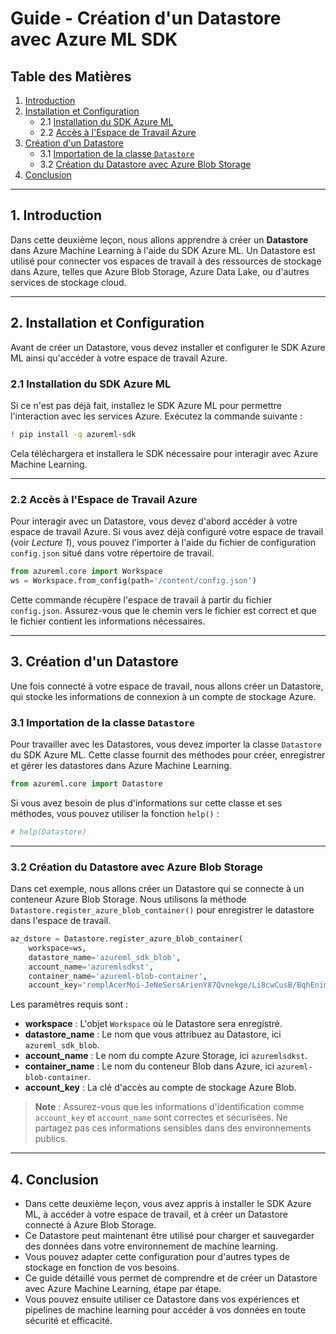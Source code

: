 # **Guide - Création d'un Datastore avec Azure ML SDK**

## **Table des Matières**
1. [Introduction](#section1)
2. [Installation et Configuration](#section2)
   - 2.1 [Installation du SDK Azure ML](#section21)
   - 2.2 [Accès à l'Espace de Travail Azure](#section22)
3. [Création d'un Datastore](#section3)
   - 3.1 [Importation de la classe `Datastore`](#section31)
   - 3.2 [Création du Datastore avec Azure Blob Storage](#section32)
4. [Conclusion](#section4)

---

<a id="section1"></a>
## 1. Introduction

Dans cette deuxième leçon, nous allons apprendre à créer un **Datastore** dans Azure Machine Learning à l'aide du SDK Azure ML. Un Datastore est utilisé pour connecter vos espaces de travail à des ressources de stockage dans Azure, telles que Azure Blob Storage, Azure Data Lake, ou d'autres services de stockage cloud.

---

<a id="section2"></a>
## 2. Installation et Configuration

Avant de créer un Datastore, vous devez installer et configurer le SDK Azure ML ainsi qu'accéder à votre espace de travail Azure.

<a id="section21"></a>
### 2.1 Installation du SDK Azure ML

Si ce n'est pas déjà fait, installez le SDK Azure ML pour permettre l'interaction avec les services Azure. Exécutez la commande suivante :

```bash
! pip install -q azureml-sdk
```

Cela téléchargera et installera le SDK nécessaire pour interagir avec Azure Machine Learning.

---

<a id="section22"></a>
### 2.2 Accès à l'Espace de Travail Azure

Pour interagir avec un Datastore, vous devez d'abord accéder à votre espace de travail Azure. Si vous avez déjà configuré votre espace de travail (voir *Lecture 1*), vous pouvez l'importer à l'aide du fichier de configuration `config.json` situé dans votre répertoire de travail.

```python
from azureml.core import Workspace
ws = Workspace.from_config(path='/content/config.json')
```

Cette commande récupère l'espace de travail à partir du fichier `config.json`. Assurez-vous que le chemin vers le fichier est correct et que le fichier contient les informations nécessaires.

---

<a id="section3"></a>
## 3. Création d'un Datastore

Une fois connecté à votre espace de travail, nous allons créer un Datastore, qui stocke les informations de connexion à un compte de stockage Azure.

<a id="section31"></a>
### 3.1 Importation de la classe `Datastore`

Pour travailler avec les Datastores, vous devez importer la classe `Datastore` du SDK Azure ML. Cette classe fournit des méthodes pour créer, enregistrer et gérer les datastores dans Azure Machine Learning.

```python
from azureml.core import Datastore
```

Si vous avez besoin de plus d'informations sur cette classe et ses méthodes, vous pouvez utiliser la fonction `help()` :

```python
# help(Datastore)
```

---

<a id="section32"></a>
### 3.2 Création du Datastore avec Azure Blob Storage

Dans cet exemple, nous allons créer un Datastore qui se connecte à un conteneur Azure Blob Storage. Nous utilisons la méthode `Datastore.register_azure_blob_container()` pour enregistrer le datastore dans l'espace de travail.

```python
az_dstore = Datastore.register_azure_blob_container(
    workspace=ws, 
    datastore_name='azureml_sdk_blob', 
    account_name='azuremlsdkst',
    container_name='azureml-blob-container',
    account_key='remplAcerMoi-JeNeSersArienY87Qvnekge/Li8cwCusB/BqhEnimportequoi==')
```

Les paramètres requis sont :
- **workspace** : L'objet `Workspace` où le Datastore sera enregistré.
- **datastore_name** : Le nom que vous attribuez au Datastore, ici `azureml_sdk_blob`.
- **account_name** : Le nom du compte Azure Storage, ici `azuremlsdkst`.
- **container_name** : Le nom du conteneur Blob dans Azure, ici `azureml-blob-container`.
- **account_key** : La clé d'accès au compte de stockage Azure Blob.

> **Note** : Assurez-vous que les informations d'identification comme `account_key` et `account_name` sont correctes et sécurisées. Ne partagez pas ces informations sensibles dans des environnements publics.

---

<a id="section4"></a>
## 4. Conclusion

- Dans cette deuxième leçon, vous avez appris à installer le SDK Azure ML, à accéder à votre espace de travail, et à créer un Datastore connecté à Azure Blob Storage. 
- Ce Datastore peut maintenant être utilisé pour charger et sauvegarder des données dans votre environnement de machine learning. 
- Vous pouvez adapter cette configuration pour d'autres types de stockage en fonction de vos besoins.
- Ce guide détaillé vous permet de comprendre et de créer un Datastore avec Azure Machine Learning, étape par étape. 
- Vous pouvez ensuite utiliser ce Datastore dans vos expériences et pipelines de machine learning pour accéder à vos données en toute sécurité et efficacité.



